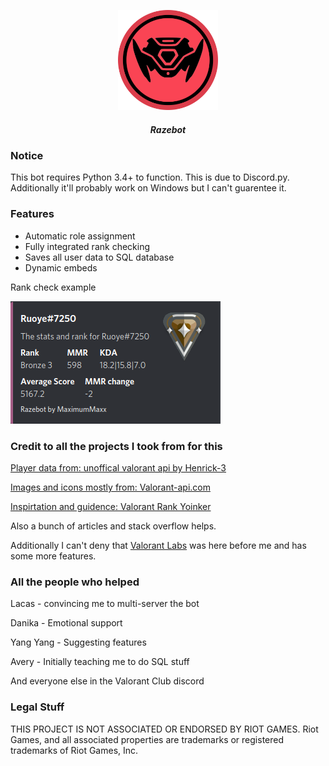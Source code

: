 <p align="center">
    <a href="https://github.com/MaximumMaxxx/Razebot/blob/main/assets/Valobot%20logo%20raze%20thicckened.png?raw=true">
        <img src="assets/Valobot logo raze thicckened.png" alt="Logo" width="160" height="160">
    </a>
<h5 align="center"> Razebot</h5>
</p>

<h3>Notice</h3>
This bot requires Python 3.4+ to function. This is due to Discord.py. 
Additionally it'll probably work on Windows but I can't guarentee it.

<h3>Features</h3>

- Automatic role assignment
- Fully integrated rank checking
- Saves all user data to SQL database
- Dynamic embeds

Rank check example

![Rank Checking](https://github.com/MaximumMaxxx/Razebot/blob/main/assets/razebot%20sample.png?raw=true)


<h3>Credit to all the projects I took from for this</h3>

[Player data from: unoffical valorant api by Henrick-3](https://github.com/Henrik-3/unofficial-valorant-api)

[Images and icons mostly from: Valorant-api.com](https://dash.valorant-api.com)

[Inspirtation and guidence: Valorant Rank Yoinker](https://github.com/isaacKenyon/VALORANT-rank-yoinker)

Also a bunch of articles and stack overflow helps.

Additionally I can't deny that [Valorant Labs](https://top.gg/bot/702201518329430117) was here before me and has some more features. 

<h3>All the people who helped</h3>

Lacas - convincing me to multi-server the bot

Danika - Emotional support

Yang Yang - Suggesting features


Avery - Initially teaching me to do SQL stuff

And everyone else in the Valorant Club discord

<h3>Legal Stuff</h3>

THIS PROJECT IS NOT ASSOCIATED OR ENDORSED BY RIOT GAMES. Riot Games, and all associated properties are trademarks or registered trademarks of Riot Games, Inc.
